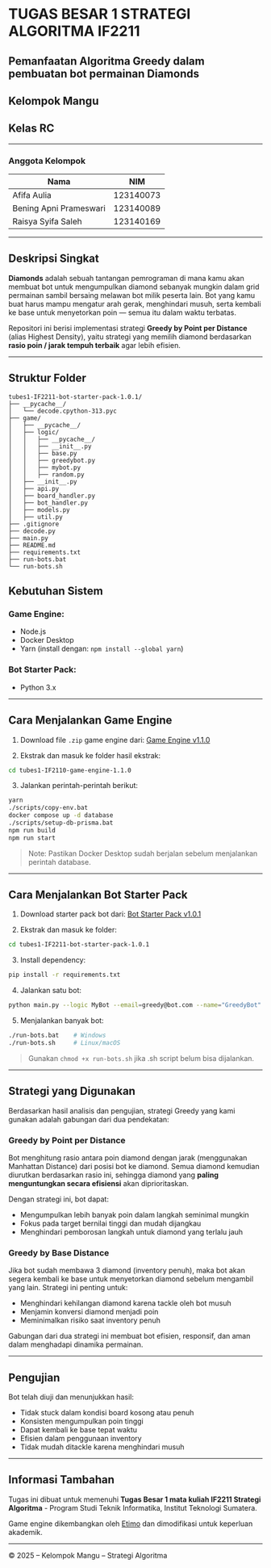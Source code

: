 # TUGAS BESAR 1 STRATEGI ALGORITMA IF2211
## Pemanfaatan Algoritma Greedy dalam pembuatan bot permainan Diamonds
## Kelompok Mangu
## Kelas RC
---

### Anggota Kelompok

| Nama                          | NIM         |
|-------------------------------|-------------|
| Afifa Aulia                   | 123140073   |
| Bening Apni Prameswari        | 123140089   |
| Raisya Syifa Saleh            | 123140169   |

---

## Deskripsi Singkat

**Diamonds** adalah sebuah tantangan pemrograman di mana kamu akan membuat bot untuk mengumpulkan diamond sebanyak mungkin dalam grid permainan sambil bersaing melawan bot milik peserta lain. Bot yang kamu buat harus mampu mengatur arah gerak, menghindari musuh, serta kembali ke base untuk menyetorkan poin — semua itu dalam waktu terbatas.

Repositori ini berisi implementasi strategi **Greedy by Point per Distance** (alias Highest Density), yaitu strategi yang memilih diamond berdasarkan **rasio poin / jarak tempuh terbaik** agar lebih efisien.

---

## Struktur Folder

```
tubes1-IF2211-bot-starter-pack-1.0.1/
├── __pycache__/
│   └── decode.cpython-313.pyc
├── game/
│   ├── __pycache__/
│   ├── logic/
│   │   ├── __pycache__/
│   │   ├── __init__.py
│   │   ├── base.py
│   │   ├── greedybot.py
│   │   ├── mybot.py
│   │   ├── random.py
│   ├── __init__.py
│   ├── api.py
│   ├── board_handler.py
│   ├── bot_handler.py
│   ├── models.py
│   ├── util.py
├── .gitignore
├── decode.py
├── main.py
├── README.md
├── requirements.txt
├── run-bots.bat
└── run-bots.sh
```

## Kebutuhan Sistem

### Game Engine:
- Node.js
- Docker Desktop
- Yarn (install dengan: `npm install --global yarn`)

### Bot Starter Pack:
- Python 3.x

---

## Cara Menjalankan Game Engine

1. Download file `.zip` game engine dari:
   [Game Engine v1.1.0](https://github.com/haziqam/tubes1-IF2211-game-engine/releases/tag/v1.1.0)

2. Ekstrak dan masuk ke folder hasil ekstrak:

```bash
cd tubes1-IF2110-game-engine-1.1.0
```

3. Jalankan perintah-perintah berikut:

```bash
yarn
./scripts/copy-env.bat
docker compose up -d database
./scripts/setup-db-prisma.bat
npm run build
npm run start
```

> Note:  Pastikan Docker Desktop sudah berjalan sebelum menjalankan perintah database.

---

## Cara Menjalankan Bot Starter Pack

1. Download starter pack bot dari:
   [Bot Starter Pack v1.0.1](https://github.com/haziqam/tubes1-IF2211-bot-starter-pack/releases/tag/v1.0.1)

2. Ekstrak dan masuk ke folder:

```bash
cd tubes1-IF2211-bot-starter-pack-1.0.1
```

3. Install dependency:

```bash
pip install -r requirements.txt
```

4. Jalankan satu bot:

```bash
python main.py --logic MyBot --email=greedy@bot.com --name="GreedyBot" --password=123 --team=etimo
```

5. Menjalankan banyak bot:

```bash
./run-bots.bat    # Windows
./run-bots.sh     # Linux/macOS
```

> Gunakan `chmod +x run-bots.sh` jika .sh script belum bisa dijalankan.

---

## Strategi yang Digunakan

Berdasarkan hasil analisis dan pengujian, strategi Greedy yang kami gunakan adalah gabungan dari dua pendekatan:

### Greedy by Point per Distance

Bot menghitung rasio antara poin diamond dengan jarak (menggunakan Manhattan Distance) dari posisi bot ke diamond. Semua diamond kemudian diurutkan berdasarkan rasio ini, sehingga diamond yang **paling menguntungkan secara efisiensi** akan diprioritaskan.

Dengan strategi ini, bot dapat:
- Mengumpulkan lebih banyak poin dalam langkah seminimal mungkin
- Fokus pada target bernilai tinggi dan mudah dijangkau
- Menghindari pemborosan langkah untuk diamond yang terlalu jauh

### Greedy by Base Distance

Jika bot sudah membawa 3 diamond (inventory penuh), maka bot akan segera kembali ke base untuk menyetorkan diamond sebelum mengambil yang lain. Strategi ini penting untuk:
- Menghindari kehilangan diamond karena tackle oleh bot musuh
- Menjamin konversi diamond menjadi poin
- Meminimalkan risiko saat inventory penuh

Gabungan dari dua strategi ini membuat bot efisien, responsif, dan aman dalam menghadapi dinamika permainan.

---

## Pengujian

Bot telah diuji dan menunjukkan hasil:

- Tidak stuck dalam kondisi board kosong atau penuh
- Konsisten mengumpulkan poin tinggi
- Dapat kembali ke base tepat waktu
- Efisien dalam penggunaan inventory
- Tidak mudah ditackle karena menghindari musuh

---

## Informasi Tambahan

Tugas ini dibuat untuk memenuhi **Tugas Besar 1 mata kuliah IF2211 Strategi Algoritma** - Program Studi Teknik Informatika, Institut Teknologi Sumatera.

Game engine dikembangkan oleh [Etimo](https://github.com/Etimo/diamonds2) dan dimodifikasi untuk keperluan akademik.

---

© 2025 – Kelompok Mangu – Strategi Algoritma

